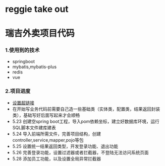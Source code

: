 # reggie take out
# 瑞吉外卖项目代码
### 1.使用到的技术
* springboot
* mybatis,mybatis-plus
* redis
* vue

### 2.项目进度


* [设置超链接](https://maven.apache.org/guides/index.html)
* 在开始写业务代码前需要自己造一些基础类（实体类，配置类，结果返回封装类），基础写好后面写起来才会顺畅
* 5.23 创建空spring boot工程，导入pom依赖坐标，建立好数据库环境，运行SQL脚本文件建库建表
* 5.24 导入前端所需文件，完善项目结构，创建controller,service,mapper,pojo等包
* 5.25 设置统一结果返回类型，开发登录功能、退出功能
* 5.26 完善登录功能，设置过滤器或者拦截器，不登陆无法访问系统页面
* 5.28 添加员工功能，以及设置全局异常拦截器
